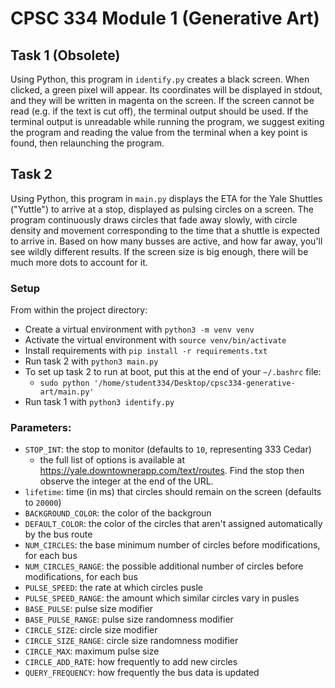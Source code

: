 # CPSC 334 Module 1 (Generative Art)

## Task 1 (Obsolete)
Using Python, this program in `identify.py` creates a black screen. When clicked, a green pixel will appear. Its coordinates will be displayed in stdout, and they will be written in magenta on the screen. If the screen cannot be read (e.g. if the text is cut off), the terminal output should be used. If the terminal output is unreadable while running the program, we suggest exiting the program and reading the value from the terminal when a key point is found, then relaunching the program.

## Task 2
Using Python, this program in `main.py` displays the ETA for the Yale Shuttles ("Yuttle") to arrive at a stop, displayed as pulsing circles on a screen. The program continuously draws circles that fade away slowly, with circle density and movement corresponding to the time that a shuttle is expected to arrive in. Based on how many busses are active, and how far away, you'll see wildly different results. If the screen size is big enough, there will be much more dots to account for it.


### Setup
From within the project directory:
- Create a virtual environment with `python3 -m venv venv `
- Activate the virtual environment with `source venv/bin/activate`
- Install requirements with `pip install -r requirements.txt`
- Run task 2 with `python3 main.py`
- To set up task 2 to run at boot, put this at the end of your `~/.bashrc` file:
    - `sudo python '/home/student334/Desktop/cpsc334-generative-art/main.py'`
- Run task 1 with `python3 identify.py`


### Parameters:
- `STOP_INT`: the stop to monitor (defaults to `10`, representing 333 Cedar)
    - the full list of options is available at https://yale.downtownerapp.com/text/routes. Find the stop then observe the integer at the end of the URL.
- `lifetime`: time (in ms) that circles should remain on the screen (defaults to `20000`)
- `BACKGROUND_COLOR`: the color of the backgroun
- `DEFAULT_COLOR`: the color of the circles that aren't assigned automatically by the bus route
- `NUM_CIRCLES`: the base minimum number of circles before modifications, for each bus
- `NUM_CIRCLES_RANGE`: the possible additional number of circles before modifications, for each bus
- `PULSE_SPEED`: the rate at which circles pusle
- `PULSE_SPEED_RANGE`: the amount which similar circles vary in pusles
- `BASE_PULSE`: pulse size modifier
- `BASE_PULSE_RANGE`: pulse size randomness modifier
- `CIRCLE_SIZE`: circle size modifier
- `CIRCLE_SIZE_RANGE`: circle size randomness modifier
- `CIRCLE_MAX`: maximum pulse size
- `CIRCLE_ADD_RATE`: how frequently to add new circles
- `QUERY_FREQUENCY`: how frequently the bus data is updated
